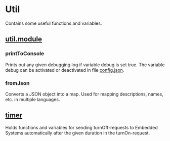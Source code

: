 # Util
Contains some useful functions and variables.

## [util.module](../../src/modules/util/util.module.ts)
### printToConsole
Prints out any given debugging log if variable debug is set true. The variable debug can be activated or deactivated in file [config.json](../../src/config/config.json).
### fromJson
Converts a JSON object into a map. Used for mapping descriptions, names, etc. in multiple languages.

## [timer](../../src/controllers/timer.ts)
Holds functions and variables for sending turnOff-requests to Embedded Systems  automatically after the given duration in the turnOn-request. 
